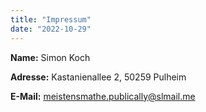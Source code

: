 ```yaml
---
title: "Impressum"
date: "2022-10-29"
---
```


**Name:** Simon Koch

**Adresse:** Kastanienallee 2, 50259 Pulheim

**E-Mail:** meistensmathe.publically@slmail.me